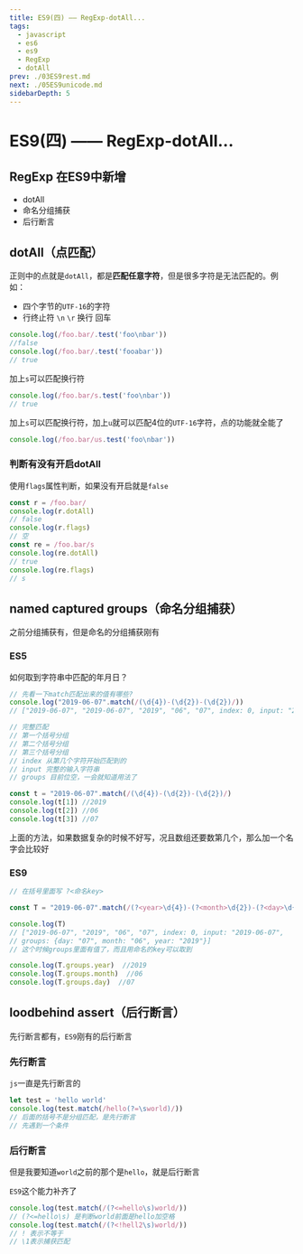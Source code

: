 ```yaml
---
title: ES9(四) —— RegExp-dotAll...
tags: 
  - javascript
  - es6
  - es9
  - RegExp
  - dotAll
prev: ./03ES9rest.md
next: ./05ES9unicode.md
sidebarDepth: 5
---
```

# ES9(四) —— RegExp-dotAll...

## RegExp 在ES9中新增
- dotAll
- 命名分组捕获
- 后行断言


## dotAll（点匹配）
正则中的点就是`dotAll`，都是**匹配任意字符**，但是很多字符是无法匹配的。例如：
- 四个字节的`UTF-16`的字符
- 行终止符 `\n` `\r` 换行 回车

```js
console.log(/foo.bar/.test('foo\nbar'))
//false
console.log(/foo.bar/.test('fooabar'))
// true
```

加上`s`可以匹配换行符
```js
console.log(/foo.bar/s.test('foo\nbar'))
// true
```
加上`s`可以匹配换行符，加上`u`就可以匹配4位的`UTF-16`字符，点的功能就全能了
```js
console.log(/foo.bar/us.test('foo\nbar'))
```

### 判断有没有开启dotAll
使用`flags`属性判断，如果没有开启就是`false`
```js
const r = /foo.bar/
console.log(r.dotAll)
// false
console.log(r.flags)
// 空
const re = /foo.bar/s
console.log(re.dotAll)
// true
console.log(re.flags)
// s
```

## named captured groups（命名分组捕获）
之前分组捕获有，但是命名的分组捕获刚有
### ES5
如何取到字符串中匹配的年月日？

```js
// 先看一下match匹配出来的值有哪些?
console.log("2019-06-07".match(/(\d{4})-(\d{2})-(\d{2})/))
// ["2019-06-07", "2019-06-07", "2019", "06", "07", index: 0, input: "2019-06-07", groups: undefined]

// 完整匹配
// 第一个括号分组
// 第二个括号分组
// 第三个括号分组
// index 从第几个字符开始匹配到的
// input 完整的输入字符串
// groups 目前位空，一会就知道用法了

const t = "2019-06-07".match(/(\d{4})-(\d{2})-(\d{2})/)
console.log(t[1]) //2019
console.log(t[2]) //06
console.log(t[3]) //07
```
上面的方法，如果数据复杂的时候不好写，况且数组还要数第几个，那么加一个名字会比较好
### ES9
```js
// 在括号里面写 ?<命名key>

const T = "2019-06-07".match(/(?<year>\d{4})-(?<month>\d{2})-(?<day>\d{2})/)

console.log(T)
// ["2019-06-07", "2019", "06", "07", index: 0, input: "2019-06-07", 
// groups: {day: "07", month: "06", year: "2019"}]
// 这个时候groups里面有值了，而且用命名的key可以取到

console.log(T.groups.year)  //2019
console.log(T.groups.month)  //06
console.log(T.groups.day)  //07
```

## loodbehind assert（后行断言）
先行断言都有，`ES9`刚有的后行断言
### 先行断言
`js`一直是先行断言的
```js
let test = 'hello world'
console.log(test.match(/hello(?=\sworld)/))
// 后面的括号不是分组匹配，是先行断言
// 先遇到一个条件
```

### 后行断言
但是我要知道`world`之前的那个是`hello`，就是后行断言

`ES9`这个能力补齐了
```js
console.log(test.match(/(?<=hello\s)world/))
// (?<=hello\s) 是判断world前面是hello加空格
console.log(test.match(/(?<!hell2\s)world/))
// ! 表示不等于
// \1表示捕获匹配
```

<Vssue :options="{ locale: 'zh' }"/>
